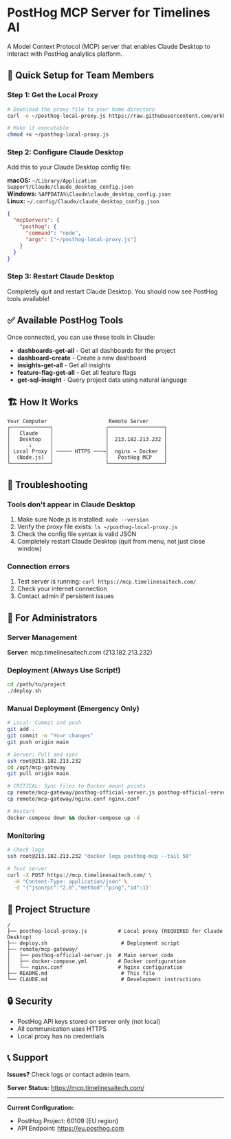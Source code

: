 # PostHog MCP Server for Timelines AI

A Model Context Protocol (MCP) server that enables Claude Desktop to interact with PostHog analytics platform.

## 🚀 Quick Setup for Team Members

### Step 1: Get the Local Proxy

```bash
# Download the proxy file to your home directory
curl -o ~/posthog-local-proxy.js https://raw.githubusercontent.com/orkhan-j/timelinesaimcp/main/posthog-local-proxy.js

# Make it executable
chmod +x ~/posthog-local-proxy.js
```

### Step 2: Configure Claude Desktop

Add this to your Claude Desktop config file:

**macOS:** `~/Library/Application Support/Claude/claude_desktop_config.json`  
**Windows:** `%APPDATA%\Claude\claude_desktop_config.json`  
**Linux:** `~/.config/Claude/claude_desktop_config.json`

```json
{
  "mcpServers": {
    "posthog": {
      "command": "node",
      "args": ["~/posthog-local-proxy.js"]
    }
  }
}
```

### Step 3: Restart Claude Desktop

Completely quit and restart Claude Desktop. You should now see PostHog tools available!

## ✅ Available PostHog Tools

Once connected, you can use these tools in Claude:

- **dashboards-get-all** - Get all dashboards for the project
- **dashboard-create** - Create a new dashboard
- **insights-get-all** - Get all insights
- **feature-flag-get-all** - Get all feature flags  
- **get-sql-insight** - Query project data using natural language

## 🏗️ How It Works

```
Your Computer                    Remote Server
┌─────────────┐                 ┌──────────────────┐
│   Claude    │                 │                  │
│   Desktop   │                 │  213.182.213.232 │
│      ↓      │                 │                  │
│ Local Proxy │ ───── HTTPS ───→│  nginx → Docker  │
│  (Node.js)  │                 │   PostHog MCP    │
└─────────────┘                 └──────────────────┘
```

## 🐛 Troubleshooting

### Tools don't appear in Claude Desktop
1. Make sure Node.js is installed: `node --version`
2. Verify the proxy file exists: `ls ~/posthog-local-proxy.js`
3. Check the config file syntax is valid JSON
4. Completely restart Claude Desktop (quit from menu, not just close window)

### Connection errors
1. Test server is running: `curl https://mcp.timelinesaitech.com/`
2. Check your internet connection
3. Contact admin if persistent issues

## 🔧 For Administrators

### Server Management

**Server:** mcp.timelinesaitech.com (213.182.213.232)

### Deployment (Always Use Script!)

```bash
cd /path/to/project
./deploy.sh
```

### Manual Deployment (Emergency Only)

```bash
# Local: Commit and push
git add .
git commit -m "Your changes"
git push origin main

# Server: Pull and sync
ssh root@213.182.213.232
cd /opt/mcp-gateway
git pull origin main

# CRITICAL: Sync files to Docker mount points
cp remote/mcp-gateway/posthog-official-server.js posthog-official-server.js
cp remote/mcp-gateway/nginx.conf nginx.conf

# Restart
docker-compose down && docker-compose up -d
```

### Monitoring

```bash
# Check logs
ssh root@213.182.213.232 "docker logs posthog-mcp --tail 50"

# Test server
curl -X POST https://mcp.timelinesaitech.com/ \
  -H "Content-Type: application/json" \
  -d '{"jsonrpc":"2.0","method":"ping","id":1}'
```

## 📁 Project Structure

```
/
├── posthog-local-proxy.js          # Local proxy (REQUIRED for Claude Desktop)
├── deploy.sh                        # Deployment script
├── remote/mcp-gateway/
│   ├── posthog-official-server.js  # Main server code
│   ├── docker-compose.yml          # Docker configuration
│   └── nginx.conf                  # Nginx configuration
├── README.md                        # This file
└── CLAUDE.md                        # Development instructions
```

## 🔒 Security

- PostHog API keys stored on server only (not local)
- All communication uses HTTPS
- Local proxy has no credentials

## 📞 Support

**Issues?** Check logs or contact admin team.

**Server Status:** https://mcp.timelinesaitech.com/

---

**Current Configuration:**
- PostHog Project: 60109 (EU region)
- API Endpoint: https://eu.posthog.com